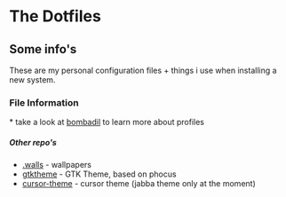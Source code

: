 # The Dotfiles
## Some info's
These are my personal configuration files + things i use when installing a new system.

### File Information

<!--
|               Source               |                             Info                             |
| :--------------------------------: | :----------------------------------------------------------: |
|               `src/`               |                 All the configuration files                  |
|              `misc/`               | Miscellaneous files (whenever something system related needs a backup) |
|               `bin/`               | Executable scripts that are very useful (often configurations depend on said scripts) |
| other directories (exp: `sway/`) |        These are other bombadil profiles to mess with things\*          |

-->

 \* take a look at [bombadil](https://github.com/oknozor/toml-bombadil) to learn more about profiles



##### Other repo's
- [.walls](https://github.com/extinctaxolotl/.walls) - wallpapers
- [gtktheme](https://github.com/extinctaxolotl/gtktheme) - GTK Theme, based on phocus
- [cursor-theme](https://github.com/extinctaxolotl/bibata_cursor) - cursor theme (jabba theme only at the moment)
